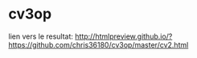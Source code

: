 # cv3op
lien vers le resultat:
http://htmlpreview.github.io/?https://github.com/chris36180/cv3op/master/cv2.html

